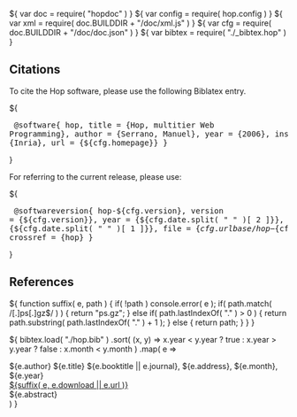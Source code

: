 ${ var doc = require( "hopdoc" ) }
${ var config = require( hop.config ) }
${ var xml = require( doc.BUILDDIR + "/doc/xml.js" ) }
${ var cfg = require( doc.BUILDDIR + "/doc/doc.json" ) }
${ var bibtex = require( "./_bibtex.hop" ) }

Citations
---------

To cite the Hop software, please use the following Biblatex entry.

${<pre class="bibtex">
@software{ hop,
   title = {Hop, multitier Web Programming},
   author = {Serrano, Manuel},
   year = {2006},
   institution = {Inria},
   url = {${cfg.homepage}}
}
</pre>}

For referring to the current release, please use:

${<pre class="bibtex">
@softwareversion{ hop-${cfg.version},
  version = {${cfg.version}},
  year = {${cfg.date.split( " " )[ 2 ]}},
  month = {${cfg.date.split( " " )[ 1 ]}},
  file = {${cfg.urlbase}/hop-${cfg.version}},
  crossref = {hop}
}
</pre>}


References
----------

${ function suffix( e, path ) {
if( !path ) console.error( e );
    if( path.match( /[.]ps[.]gz$/ ) ) {
       return "ps.gz";
    } else if( path.lastIndexOf( "." ) > 0 ) {
       return path.substring( path.lastIndexOf( "." ) + 1 );
    } else {
       return path;
    }
  }
}

${ bibtex.load( "./hop.bib" )
  .sort( (x, y) => x.year < y.year ? true : x.year > y.year ? false : x.month < y.month )
  .map( e => 
<div class="bibentry">
  <span class="author">${e.author}</span>
  <span class="title">${e.title}</span>
  <span class="booktitle">${e.booktitle || e.journal}</span>,
  <span class="address">${e.address}</span>,
  <span class="month">${e.month}</span>,
  <span class="year">${e.year}</span>
  <div class="download">
     <a href=${e.download}>${suffix( e, e.download || e.url )}</a>
  </div>
  <div class="abstract">
    ${e.abstract}
  </div>
</div> ) }

